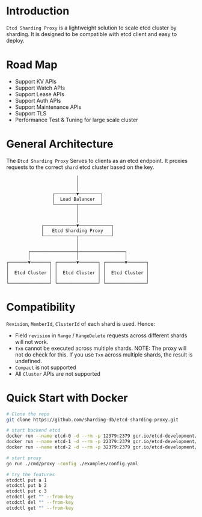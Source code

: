# Introduction
`Etcd Sharding Proxy` is a lightweight solution to scale etcd cluster by sharding. It is designed to be compatible with etcd client and easy to deploy.

# Road Map
- Support KV APIs
- Support Watch APIs
- Support Lease APIs
- Support Auth APIs
- Support Maintenance APIs
- Support TLS
- Performance Test & Tuning for large scale cluster

# General Architecture
The `Etcd Sharding Proxy` Serves to clients as an etcd endpoint. It proxies requests to the correct `shard` etcd cluster based on the key.
```text
                          │
                          │
                          │
                 ┌────────▼────────┐
                 │  Load Balancer  │
                 └────────┬────────┘
                          │
                          │
                          │
             ┌────────────▼────────────┐
             │   Etcd Sharding Proxy   │
             └────────────┬────────────┘
                          │
                          │
        ┌─────────────────┼─────────────────┐
        │                 │                 │
┌───────▼───────┐ ┌───────▼───────┐ ┌───────▼───────┐
│               │ │               │ │               │
│  Etcd Cluster │ │  Etcd Cluster │ │  Etcd Cluster │
│               │ │               │ │               │
└───────────────┘ └───────────────┘ └───────────────┘
```

# Compatibility
`Revision`, `MemberId`, `ClusterId` of each shard is used. Hence:
- Field `revision` in `Range` / `RangeDelete` requests across different shards will not work.
- `Txn` cannot be executed across multiple shards. NOTE: The proxy will not do check for this. If you use `Txn` across multiple shards, the result is undefined.
- `Compact` is not supported
- All `Cluster` APIs are not supported

# Quick Start with Docker
```bash
# Clone the repo
git clone https://github.com/sharding-db/etcd-sharding-proxy.git

# start backend etcd
docker run --name etcd-0 -d --rm -p 12379:2379 gcr.io/etcd-development/etcd:v3.5.7 etcd --listen-client-urls http://0.0.0.0:2379 -advertise-client-urls=http://0.0.0.0:2379
docker run --name etcd-1 -d --rm -p 22379:2379 gcr.io/etcd-development/etcd:v3.5.7 etcd --listen-client-urls http://0.0.0.0:2379 -advertise-client-urls=http://0.0.0.0:2379
docker run --name etcd-2 -d --rm -p 32379:2379 gcr.io/etcd-development/etcd:v3.5.7 etcd --listen-client-urls http://0.0.0.0:2379 -advertise-client-urls=http://0.0.0.0:2379

# start proxy
go run ./cmd/proxy -config ./examples/config.yaml

# try the features
etcdctl put a 1
etcdctl put b 2
etcdctl put c 3
etcdctl get "" --from-key
etcdctl del "" --from-key
etcdctl get "" --from-key
```